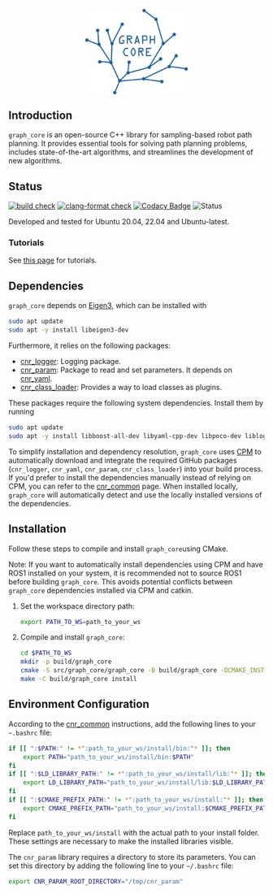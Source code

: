 <p align="center">
  <img src="docs/graph_core_logo_blue.png?raw=true" alt="Graph Core Logo" width="40%" style="display: block; margin: auto;">
</p>

## Introduction
`graph_core` is an open-source C++ library for sampling-based robot path planning. It provides essential tools for solving path planning problems, includes state-of-the-art algorithms, and streamlines the development of new algorithms.

## Status
[![build check](https://github.com/JRL-CARI-CNR-UNIBS/graph_core/actions/workflows/build_and_install.yaml/badge.svg)](https://github.com/JRL-CARI-CNR-UNIBS/graph_core/actions/workflows/build_and_install.yaml)
[![clang-format check](https://github.com/JRL-CARI-CNR-UNIBS/graph_core/actions/workflows/clang-format.yaml/badge.svg)](https://github.com/JRL-CARI-CNR-UNIBS/graph_core/actions/workflows/clang-format.yaml)
[![Codacy Badge](https://app.codacy.com/project/badge/Grade/1755d91be93e4c86912929a5e9ad04e8)](https://app.codacy.com/gh/JRL-CARI-CNR-UNIBS/graph_core/dashboard?utm_source=gh&utm_medium=referral&utm_content=&utm_campaign=Badge_grade)
![Status](https://img.shields.io/badge/License-BSD3-green)

Developed and tested for Ubuntu 20.04, 22.04 and Ubuntu-latest.


### Tutorials
See [this page](https://github.com/JRL-CARI-CNR-UNIBS/graph_core/blob/master/docs/tutorial/tutorial_intro.md) for tutorials.

## Dependencies
`graph_core` depends on [Eigen3](https://eigen.tuxfamily.org/index.php?title=Main_Page), which can be installed with

```bash
sudo apt update
sudo apt -y install libeigen3-dev
```

Furthermore, it relies on the following packages:

- [cnr_logger](https://github.com/CNR-STIIMA-IRAS/cnr_logger): Logging package.
- [cnr_param](https://github.com/CNR-STIIMA-IRAS/cnr_param): Package to read and set parameters. It depends on [cnr_yaml](https://github.com/CNR-STIIMA-IRAS/cnr_yaml).
- [cnr_class_loader](https://github.com/JRL-CARI-CNR-UNIBS/cnr_class_loader): Provides a way to load classes as plugins.

These packages require the following system dependencies. Install them by running

```bash
sudo apt update
sudo apt -y install libboost-all-dev libyaml-cpp-dev libpoco-dev liblog4cxx-dev libgtest-dev
```

To simplify installation and dependency resolution, `graph_core` uses [CPM](https://github.com/cpm-cmake/CPM.cmake) to automatically download and integrate the required GitHub packages (`cnr_logger`, `cnr_yaml`, `cnr_param`, `cnr_class_loader`) into your build process.
If you'd prefer to install the dependencies manually instead of relying on CPM, you can refer to the [cnr_common](https://github.com/JRL-CARI-CNR-UNIBS/cnr_common) page. When installed locally, `graph_core` will automatically detect and use the locally installed versions of the dependencies.

## Installation 
Follow these steps to compile and install `graph_core`using CMake.

Note: If you want to automatically install dependencies using CPM and have ROS1 installed on your system, it is recommended not to source ROS1 before building `graph_core`. This avoids potential conflicts between `graph_core` dependencies installed via CPM and catkin.

1. Set the workspace directory path:
    ```bash
    export PATH_TO_WS=path_to_your_ws
    ```

2. Compile and install `graph_core`:
    ```bash
    cd $PATH_TO_WS
    mkdir -p build/graph_core
    cmake -S src/graph_core/graph_core -B build/graph_core -DCMAKE_INSTALL_PREFIX=$PATH_TO_WS/install
    make -C build/graph_core install
    ```

## Environment Configuration
According to the [cnr_common](https://github.com/JRL-CARI-CNR-UNIBS/cnr_common) instructions, add the following lines to your `~.bashrc` file:

```bash
if [[ ":$PATH:" != *":path_to_your_ws/install/bin:"* ]]; then
    export PATH="path_to_your_ws/install/bin:$PATH"
fi
if [[ ":$LD_LIBRARY_PATH:" != *":path_to_your_ws/install/lib:"* ]]; then
    export LD_LIBRARY_PATH="path_to_your_ws/install/lib:$LD_LIBRARY_PATH"
fi
if [[ ":$CMAKE_PREFIX_PATH:" != *":path_to_your_ws/install:"* ]]; then
    export CMAKE_PREFIX_PATH="path_to_your_ws/install:$CMAKE_PREFIX_PATH"
fi
``` 

Replace `path_to_your_ws/install` with the actual path to your install folder. These settings are necessary to make the installed libraries visible. 

The `cnr_param` library requires a directory to store its parameters. You can set this directory by adding the following line to your `~/.bashrc` file:

```bash
export CNR_PARAM_ROOT_DIRECTORY="/tmp/cnr_param"
```

<!-- However, `graph_core` can also be compiled in both ROS1 and ROS2 workspaces. For a ROS1 workspace, ensure you have set `catkin config --install`. In this case, you do not need to export the paths as shown above. -->